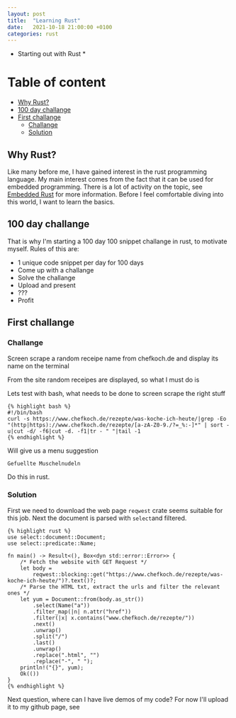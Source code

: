 ```yaml
---
layout: post
title:  "Learning Rust"
date:   2021-10-18 21:00:00 +0100
categories: rust
---
```


* Starting out with Rust *

#  Table of content
<!-- MarkdownTOC autolink="true" -->

- [Why Rust?](#why-rust)
- [100 day challange](#100-day-challange)
- [First challange](#first-challange)
	- [Challange](#challange)
	- [Solution](#solution)

<!-- /MarkdownTOC -->

## Why Rust?

Like many before me, I have gained interest in the rust programming language. My main interest comes from the fact that it can be used for embedded programming. There is a lot of activity on the topic, see [Embedded Rust](https://www.rust-lang.org/what/embedded) for more information. Before I feel comfortable diving into this world, I want to learn the basics. 


## 100 day challange

That is why I'm starting a 100 day 100 snippet challange in rust, to motivate myself. Rules of this are:

* 1 unique code snippet per day for 100 days
* Come up with a challange
* Solve the challange
* Upload and present
* ???
* Profit


## First challange


### Challange

Screen scrape a random receipe name from chefkoch.de and display its name on the terminal

From the site [](https://www.chefkoch.de/rezepte/was-koche-ich-heute/) random receipes are displayed, so what I must do is

Lets test with bash, what needs to be done to screen scrape the right stuff

	
	
	{% highlight bash %}
	#!/bin/bash
	curl -s https://www.chefkoch.de/rezepte/was-koche-ich-heute/|grep -Eo "(http|https)://www.chefkoch.de/rezepte/[a-zA-Z0-9./?=_%:-]*" | sort -u|cut -d/ -f6|cut -d. -f1|tr - " "|tail -1
	{% endhighlight %}

Will give us a menu suggestion

	Gefuellte Muschelnudeln

Do this in rust.

### Solution

First we need to download the web page `reqwest` crate seems suitable for this job. Next the document is parsed with `select`and filtered.


	{% highlight rust %}
	use select::document::Document;
	use select::predicate::Name;

	fn main() -> Result<(), Box<dyn std::error::Error>> {
	    /* Fetch the website with GET Request */
	    let body =
	        reqwest::blocking::get("https://www.chefkoch.de/rezepte/was-koche-ich-heute/")?.text()?;
	    /* Parse the HTML txt, extract the urls and filter the relevant ones */
	    let yum = Document::from(body.as_str())
	        .select(Name("a"))
	        .filter_map(|n| n.attr("href"))
	        .filter(|x| x.contains("www.chefkoch.de/rezepte/"))
	        .next()
	        .unwrap()
	        .split("/")
	        .last()
	        .unwrap()
	        .replace(".html", "")
	        .replace("-", " ");
	    println!("{}", yum);
	    Ok(())
	}
	{% endhighlight %}


Next question, where can I have live demos of my code? For now I'll upload it to my github page, see [](https://github.com/maebli/100rustsnippets/blob/master/web-scrapper/src/main.rs)




